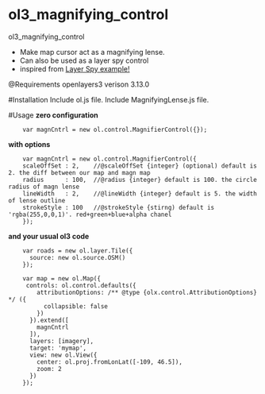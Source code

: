 # ol3_magnifying_control
ol3_magnifying_control

- Make map cursor act as a magnifying lense.
- Can also be used as a layer spy control
- inspired from [Layer Spy example!](http://openlayers.org/en/v3.13.0/examples/layer-spy.html)

@Requirements
openlayers3 verison 3.13.0

#Installation
    Include ol.js file.
    Include MagnifyingLense.js file.

#Usage
**zero configuration**

        var magnCntrl = new ol.control.MagnifierControl({});
**with options**

        var magnCntrl = new ol.control.MagnifierControl({
        scaleOffSet : 2,    //@scaleOffSet {integer} (optional) default is 2. the diff between our map and magn map
        radius      : 100,  //@radius {integer} default is 100. the circle radius of magn lense
        lineWidth   : 2,    //@lineWidth {integer} default is 5. the width of lense outline
        strokeStyle : 100   //@strokeStyle {stirng) default is 'rgba(255,0,0,1)'. red+green+blue+alpha chanel 
        });

**and your usual ol3 code**

        var roads = new ol.layer.Tile({
          source: new ol.source.OSM()
        });
        
        var map = new ol.Map({
         controls: ol.control.defaults({
            attributionOptions: /** @type {olx.control.AttributionOptions} */ ({
              collapsible: false
            })
          }).extend([
            magnCntrl
          ]),
          layers: [imagery],
          target: 'mymap',
          view: new ol.View({
            center: ol.proj.fromLonLat([-109, 46.5]),
            zoom: 2
          })
        });
